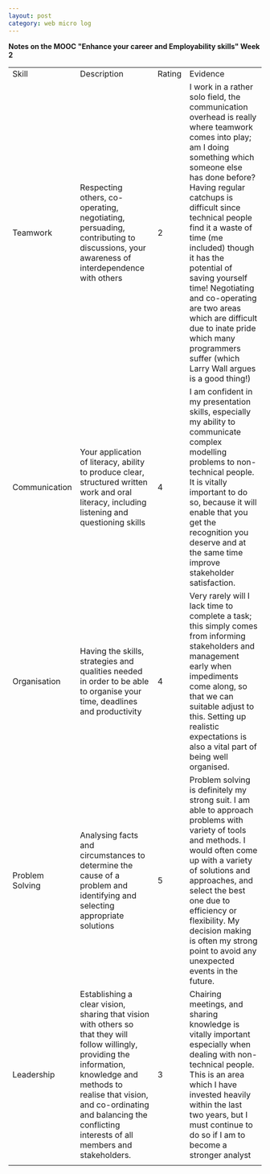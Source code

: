 ```yaml
---
layout: post
category: web micro log
---
```


**Notes on the MOOC "Enhance your career and Employability skills" Week 2**

<table>
<tr><td>Skill</td><td>Description</td><td>Rating</td><td>Evidence</td></tr>
<tr><td>Teamwork</td><td>Respecting others, co-operating, negotiating, persuading, contributing to discussions, your awareness of interdependence with others</td><td>2</td><td>I work in a rather solo field, the communication overhead is really where teamwork comes into play; am I doing something which someone else has done before? Having regular catchups is difficult since technical people find it a waste of time (me included) though it has the potential of saving yourself time! Negotiating and co-operating are two areas which are difficult due to inate pride which many programmers suffer (which Larry Wall argues is a good thing!)</td></tr>
<tr><td>Communication</td><td>Your application of literacy, ability to produce clear, structured written work and oral literacy, including listening and questioning skills </td><td>4</td><td>I am confident in my presentation skills, especially my ability to communicate complex modelling problems to non-technical people. It is vitally important to do so, because it will enable that you get the recognition you deserve and at the same time improve stakeholder satisfaction.</td></tr>
<tr><td>Organisation</td><td>Having the skills, strategies and qualities needed in order to be able to organise your time, deadlines and productivity </td><td>4</td><td>Very rarely will I lack time to complete a task; this simply comes from informing stakeholders and management early when impediments come along, so that we can suitable adjust to this. Setting up realistic expectations is also a vital part of being well organised.</td></tr>
<tr><td>Problem Solving</td><td>Analysing facts and circumstances to determine the cause of a problem and identifying and selecting appropriate solutions  </td><td>5</td><td>Problem solving is definitely my strong suit. I am able to approach problems with variety of tools and methods. I would often come up with a variety of solutions and approaches, and select the best one due to efficiency or flexibility. My decision making is often my strong point to avoid any unexpected events in the future.</td></tr>
<tr><td>Leadership</td><td>Establishing a clear vision, sharing that vision with others so that they will follow willingly, providing the information, knowledge and methods to realise that vision, and co-ordinating and balancing the conflicting interests of all members and stakeholders. </td><td>3</td><td>Chairing meetings, and sharing knowledge is vitally important especially when dealing with non-technical people. This is an area which I have invested heavily within the last two years, but I must continue to do so if I am to become a stronger analyst</td></tr>
<tr><td></td></tr>
</table>
